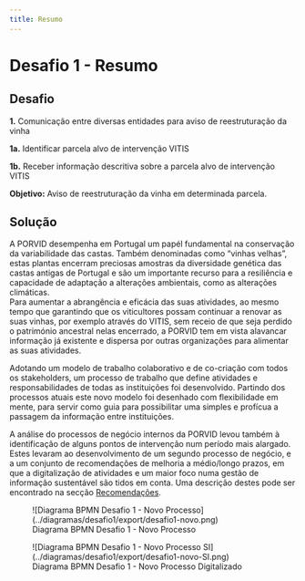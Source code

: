 ```yaml
---
title: Resumo
---
```


# Desafio 1 - Resumo

## Desafio

**1.** Comunicação entre diversas entidades para aviso de reestruturação da vinha

**1a.** Identificar parcela alvo de intervenção VITIS

**1b.** Receber informação descritiva sobre a parcela alvo de intervenção VITIS

**Objetivo:** Aviso de reestruturação da vinha em determinada parcela.

## Solução

A PORVID desempenha em Portugal um papél fundamental na conservação da variabilidade das castas. Também denominadas como “vinhas velhas”, estas plantas encerram preciosas amostras da diversidade genética das castas antigas de Portugal e são um importante recurso para a resiliência e capacidade de adaptação a alterações ambientais, como as alterações climáticas.  
Para aumentar a abrangência e eficácia das suas atividades, ao mesmo tempo que garantindo que os viticultores possam continuar a renovar as suas vinhas, por exemplo através do VITIS, sem receio de que seja perdido o património ancestral nelas encerrado, a PORVID tem em vista alavancar informação já existente e dispersa por outras organizações para alimentar as suas atividades.

Adotando um modelo de trabalho colaborativo e de co-criação com todos os stakeholders, um processo de trabalho que define atividades e responsabilidades de todas as instituições foi desenvolvido. Partindo dos processos atuais este novo modelo foi desenhado com flexibilidade em mente, para servir como guia para possibilitar uma simples e profícua a passagem da informação entre instituições.

A análise do processos de negócio internos da PORVID levou também à identificação de alguns pontos de intervenção num período mais alargado. Estes levaram ao desenvolvimento de um segundo processo de negócio, e a um conjunto de recomendações de melhoria a médio/longo prazos, em que a digitalização de atividades e um maior foco numa gestão de informação sustentável são tidos em conta. Uma descrição destes pode ser encontrado na secção [Recomendações](/Recomendacoes/recomendacoes/).

<figure markdown>
  ![Diagrama BPMN Desafio 1 - Novo Processo](../diagramas/desafio1/export/desafio1-novo.png)
  <figcaption>Diagrama BPMN Desafio 1 - Novo Processo</figcaption>
</figure>

<figure markdown>
  ![Diagrama BPMN Desafio 1 - Novo Processo SI](../diagramas/desafio1/export/desafio1-novo-SI.png)
  <figcaption>Diagrama BPMN Desafio 1 - Novo Processo Digitalizado</figcaption>
</figure>
